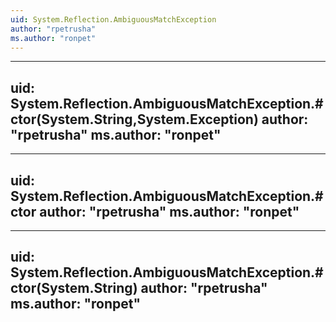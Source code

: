 ```yaml
---
uid: System.Reflection.AmbiguousMatchException
author: "rpetrusha"
ms.author: "ronpet"
---
```


---
uid: System.Reflection.AmbiguousMatchException.#ctor(System.String,System.Exception)
author: "rpetrusha"
ms.author: "ronpet"
---

---
uid: System.Reflection.AmbiguousMatchException.#ctor
author: "rpetrusha"
ms.author: "ronpet"
---

---
uid: System.Reflection.AmbiguousMatchException.#ctor(System.String)
author: "rpetrusha"
ms.author: "ronpet"
---
